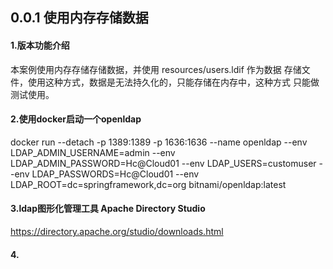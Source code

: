 ## 0.0.1 使用内存存储数据
#### 1.版本功能介绍
本案例使用内存存储存储数据，并使用 resources/users.ldif 作为数据
存储文件，使用这种方式，数据是无法持久化的，只能存储在内存中，这种方式
只能做测试使用。

#### 2.使用docker启动一个openldap

docker run --detach -p 1389:1389 -p 1636:1636 --name openldap  --env LDAP_ADMIN_USERNAME=admin   --env LDAP_ADMIN_PASSWORD=Hc@Cloud01   --env LDAP_USERS=customuser   --env LDAP_PASSWORDS=Hc@Cloud01   --env  LDAP_ROOT=dc=springframework,dc=org  bitnami/openldap:latest


#### 3.ldap图形化管理工具 Apache Directory Studio

https://directory.apache.org/studio/downloads.html

#### 4.

